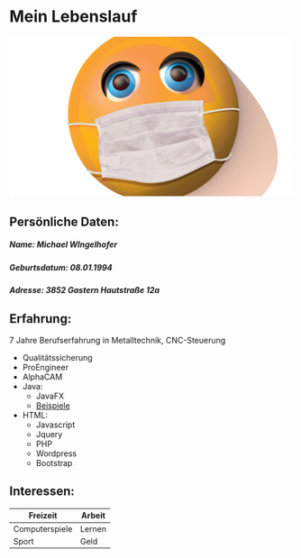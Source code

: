 # Mein Lebenslauf

![Corona smiley](/images/logo.jpg)

## Persönliche Daten:

##### Name: Michael WIngelhofer
##### Geburtsdatum: 08.01.1994
##### Adresse: 3852 Gastern Hautstraße 12a



## Erfahrung:

7 Jahre Berufserfahrung in Metalltechnik, CNC-Steuerung

* Qualitätssicherung
* ProEngineer
* AlphaCAM
* Java:
    * JavaFX
    * [Beispiele](https://www.youtube.com/watch?v=dQw4w9WgXcQ)
* HTML:
    * Javascript
    * Jquery
    * PHP
    * Wordpress
    * Bootstrap

## Interessen:

Freizeit | Arbeit
------------ | -------------
Computerspiele | Lernen
Sport | Geld

